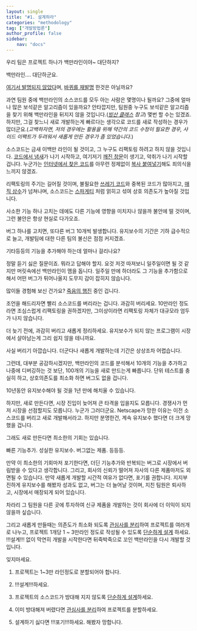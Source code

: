 ```yaml
---
layout: single
title: "#1. 설계하라"
categories: "methodology"
tag: ["개발방법론"]
author_profile: false
sidebar: 
    nav: "docs"
---
```


우리 팀은 프로젝트 하나가 백만라인이야~ 대단하지?

백만라인.... 대단하군요.

[여기서 발명되지 않았다](https://tango1202.github.io/principle/principle-anti-pattern/#%EB%82%98%EC%81%9C-%EC%BD%94%EB%94%A9-%EA%B4%80%ED%96%89-%EC%97%AC%EA%B8%B0%EC%84%9C-%EB%B0%9C%EB%AA%85%EB%90%98%EC%A7%80-%EC%95%8A%EC%9D%8Cnot-invented-here)며, [바퀴를 재발명](https://tango1202.github.io/principle/principle-anti-pattern/#%EB%82%98%EC%81%9C-%EC%BD%94%EB%94%A9-%EA%B4%80%ED%96%89-%EB%B0%94%ED%80%B4%EC%9D%98-%EC%9E%AC%EB%B0%9C%EB%AA%85reinventing-the-wheel) 한것은 아닐까요? 

과연 팀원 중에 백만라인의 소스코드를 모두 아는 사람은 몇명이나 될까요? 그중에 얼마나 많은 보석같은 알고리즘이 있을까요? 안타깝지만, 팀원중 누구도 보석같은 알고리즘을 찾기 위해 백만라인을 뒤지지 않을 것입니다.(*[빙산 클래스](https://tango1202.github.io/principle/principle-anti-pattern/#%EB%82%98%EC%81%9C-%EC%BD%94%EB%94%A9-%EA%B4%80%ED%96%89-%EB%B9%99%EC%82%B0-%ED%81%B4%EB%9E%98%EC%8A%A4iceberg-class) 참고*) 몇번 할 수는 있겠죠. 하지만, 그걸 찾느니 새로 개발하는게 빠르다는 생각으로 코드를 새로 작성하는 경우가 많더군요.(*고백하자면, 저의 경우에는 활용을 위해 약간의 코드 수정이 필요한 경우, 사이드 이팩트가 두려워서 새롭게 만든 경우가 좀 있었습니다.*) 

소스코드는 금새 이백만 라인이 될 것이고, 그 누구도 리팩토링 하려고 하지 않을 것입니다. [코드에서 냄새](https://tango1202.github.io/principle/principle-anti-pattern/#%EB%82%98%EC%81%9C-%EC%BD%94%EB%94%A9-%EA%B4%80%ED%96%89-%EC%BD%94%EB%93%9C-%EB%83%84%EC%83%88code-smells)가 나기 시작하고, 여기저기 [깨진 창문](https://tango1202.github.io/principle/principle-anti-pattern/#%EB%82%98%EC%81%9C-%EC%BD%94%EB%94%A9-%EA%B4%80%ED%96%89-%EA%B9%A8%EC%A7%84-%EC%B0%BD%EB%AC%B8broken-windows)이 생기고, 악취가 나기 시작할 겁니다. 누군가는 [인터넷에서 찾은 코드](https://tango1202.github.io/principle/principle-anti-pattern/#%EB%82%98%EC%81%9C-%EC%BD%94%EB%94%A9-%EA%B4%80%ED%96%89-%EC%9D%B8%ED%84%B0%EB%84%B7%EC%97%90%EC%84%9C-%EC%B0%BE%EC%9D%8Cfound-on-internet)를 아무런 정제없이 [복사 붙여넣기](https://tango1202.github.io/principle/principle-anti-pattern/#%EB%82%98%EC%81%9C-%EC%BD%94%EB%94%A9-%EA%B4%80%ED%96%89-%EB%B3%B5%EC%82%AC-%EB%B6%99%EC%97%AC%EB%84%A3%EA%B8%B0copy-paste-programming)해도 죄의식을 느끼지 않겠죠.

리팩토링의 주기는 길어질 것이며, 불필요한 [쓰레기 코드](https://tango1202.github.io/principle/principle-anti-pattern/#%EB%82%98%EC%81%9C-%EC%BD%94%EB%94%A9-%EA%B4%80%ED%96%89-%EC%93%B0%EB%A0%88%EA%B8%B0-%EC%BD%94%EB%93%9Cgarbage-code)와 중복된 코드가 많아지고, [매직 상수](https://tango1202.github.io/principle/principle-anti-pattern/#%EB%82%98%EC%81%9C-%EC%BD%94%EB%94%A9-%EA%B4%80%ED%96%89-%EB%A7%A4%EC%A7%81-%EC%83%81%EC%88%98magic-constants)가 넘쳐나며, 소스코드는 [스파게티](https://tango1202.github.io/principle/principle-anti-pattern/#%EB%82%98%EC%81%9C-%EC%BD%94%EB%94%A9-%EA%B4%80%ED%96%89-%EC%8A%A4%ED%8C%8C%EA%B2%8C%ED%8B%B0-%EC%BD%94%EB%93%9Cspaghetti-code) 처럼 얽히고 섞여 상호 의존도가 높아질 것입니다.

사소한 기능 하나 고치는 데에도 다른 기능에 영향을 미치지나 않을까 불안에 떨 것이며, 그런 불안은 항상 현실로 다가오죠.

버그 하나를 고치면, 또다른 버그 10개씩 발생합니다. 유지보수의 기간은 기하 급수적으로 늘고, 개발팀에 대한 다른 팀의 불신은 점점 커지겠죠.

기타등등의 기능을 추가해야 하는데 얼마나 걸리나요?

정말 듣기 싫은 질문이죠. 뭐라고 답해야 할지. 요것 저것 따져보니 일주일이면 될 것 같지만 머릿속에선 백만라인이 맴을 돕니다. 일주일 만에 하더라도 그 기능을 추가함으로 해서 어떤 버그가 튀어나올지 도무지 감이 잡히지 않습니다.

많이들 경험해 보신 건가요? [죽음의 행진](https://tango1202.github.io/principle/principle-anti-pattern/#%EB%82%98%EC%81%9C-%EC%9A%B4%EC%98%81-%EA%B4%80%ED%96%89-%EC%A3%BD%EC%9D%8C%EC%9D%98-%ED%96%89%EC%A7%84death-march) 중인 겁니다.

조언을 해드리자면 빨리 소스코드를 버리라는 겁니다. 과감히 버리세요. 10만라인 정도라면 조심스럽게 리팩토링을 권하겠지만, 그이상이라면 리팩토링 자체가 대규모라 엄두가 나지 않습니다.

더 늦기 전에, 과감히 버리고 새롭게 정리하세요. 유지보수가 되지 않는 프로그램이 시장에서 살아남는게 그리 쉽지 않을 테니까요.

사실 버리기 아깝습니다. 더군다나 새롭게 개발하는데 기간은 상상조차 어렵습니다.

그런데, 대부분 공감하시겠지만, 백만라인의 코드를 분석해서 10개의 기능을 추가하고 나중에 디버깅하는 것 보단, 100개의 기능을 새로 만드는게 빠릅니다. 단위 테스트를 충실히 하고, 상호의존도를 최소화 하면 버그도 없을 겁니다.

10년동안 유지보수해야 될 것을 1년 만에 해치울 수 있습니다.

하지만, 새로 만든다면, 시장 진입이 늦어져 큰 타격을 입을지도 모릅니다. 경쟁사가 먼저 시장을 선점할지도 모릅니다. 누군가 그러더군요. Netscape가 망한 이유는 이전 소스코드를 버리고 새로 개발해서라고. 하지만 분명한건, 계속 유지보수 했다면 더 크게 망했을 겁니다.

그래도 새로 만든다면 최소한의 기회는 있습니다.

빠른 기능추가. 성실한 유지보수. 버그없는 제품. 등등등.

만약 이 최소한의 기회마저 포기한다면, 더딘 기능추가와 반복되는 버그로 시장에서 버림받을 수 있다고 생각합니다. 그리고, 회사의 신뢰가 떨어져 자사의 다른 제품마저도 외면될 수 있습니다. 만약 새롭게 개발할 시간적 여유가 없다면, 포기를 권합니다. 지지부진하게 유지보수를 해봤자 성과도 없고, 버그는 더 늘어날 것이며, 지친 팀원은 퇴사하고, 시장에서 매장되게 되어 있습니다.

차라리 그 팀원을 다른 곳에 투자하여 신규 제품을 개발하는 것이 회사에 더 이익이 되지 않을까 싶습니다.

그리고 새롭게 만들때는 의존도가 최소화 되도록 [관심사를 분리](https://tango1202.github.io/principle/principle-separation-of-concerns/)하여 프로젝트를 여러개로 나누고, 프로젝트 1개당 1 ~ 3만라인 정도로 작성될 수 있도록 [단순하게 설계](https://tango1202.github.io/principle/principle-practices/#%EC%A2%8B%EC%9D%80-%EC%BD%94%EB%93%9C-%EB%8B%A8%EC%88%9C%ED%95%9C-%EB%94%94%EC%9E%90%EC%9D%B8simple-design) 하세요. !!!설계!!! 없이 막연히 개발을 시작한다면 뒤죽박죽으로 꼬인 백만라인을 다시 개발할 것입니다.

잊지마세요.

1. 프로젝트는 1~3만 라인정도로 분할되어야 합니다.

2. !!!설계!!!하세요.

3. 프로젝트의 소스코드가 방대해 지지 않도록 [단순하게 설계](https://tango1202.github.io/principle/principle-practices/#%EC%A2%8B%EC%9D%80-%EC%BD%94%EB%93%9C-%EB%8B%A8%EC%88%9C%ED%95%9C-%EB%94%94%EC%9E%90%EC%9D%B8simple-design)하세요.

4. 이미 방대해져 버렸다면 [관심사를 분리](https://tango1202.github.io/principle/principle-separation-of-concerns/)하여 프로젝트를 분할하세요.

5. 설계하기 싫다면 !!!포기!!!하세요. 해봤자 망합니다.